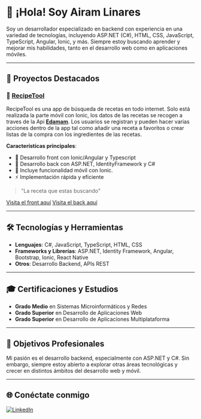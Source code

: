 # 👋 ¡Hola! Soy Airam Linares

Soy un desarrollador especializado en backend con experiencia en una variedad de tecnologías, incluyendo ASP.NET (C#), HTML, CSS, JavaScript, TypeScript, Angular, Ionic, y más. Siempre estoy buscando aprender y mejorar mis habilidades, tanto en el desarrollo web como en aplicaciones móviles.

---

## 🚀 Proyectos Destacados

### 🚀 [**RecipeTool**](https://github.com/AiramLinaresDev/RecipeTool)
RecipeTool es una app de búsqueda de recetas en todo internet. Solo está realizada la parte móvil con Ionic, los datos de las recetas se recogen a traves de la Api [**Edamam**](https://www.edamam.com/).
Los usuarios se registran y pueden hacer varias acciones dentro de la app tal como añadir una receta a favoritos o crear listas de la compra con los ingredientes de las recetas.

**Características principales**:
- 🔧 Desarrollo front con Ionic/Angular y Typescript
- 🔧 Desarrollo back con ASP.NET, IdentityFramework y C#
- 📱 Incluye funcionalidad móvil con Ionic.
- ⚡️ Implementación rápida y eficiente

> "La receta que estas buscando"

[Visita el front aquí](https://github.com/AiramLinaresDev/RecipeTool)
[Visita el back aquí](https://github.com/AiramLinaresDev/ApiUsersRecipeTool)

---

## 🛠️ Tecnologías y Herramientas
- **Lenguajes**: C#, JavaScript, TypeScript, HTML, CSS
- **Frameworks y Librerías**: ASP.NET, Identity Framework, Angular, Bootstrap, Ionic, React Native
- **Otros**: Desarrollo Backend, APIs REST

---

## 🎓 Certificaciones y Estudios
- **Grado Medio** en Sistemas Microinformáticos y Redes
- **Grado Superior** en Desarrollo de Aplicaciones Web
- **Grado Superior** en Desarrollo de Aplicaciones Multiplataforma

---

## 🎯 Objetivos Profesionales

Mi pasión es el desarrollo backend, especialmente con ASP.NET y C#. Sin embargo, siempre estoy abierto a explorar otras áreas tecnológicas y crecer en distintos ámbitos del desarrollo web y móvil.

---

## 🌐 Conéctate conmigo

[![LinkedIn](https://img.shields.io/badge/LinkedIn-Airam%20Linares-blue?style=flat-square&logo=linkedin)](www.linkedin.com/in/airam-linares-b38839261)
